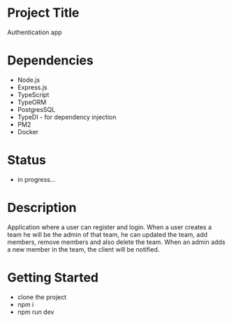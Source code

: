 # Project Title

Authentication app

# Dependencies

- Node.js
- Express.js
- TypeScript
- TypeORM
- PostgresSQL
- TypeDI - for dependency injection
- PM2
- Docker

# Status

- in progress...

# Description

Application where a user can register and login.
When a user creates a team he will be the admin of that team, he can updated the team, add members, remove members and also delete the team.
When an admin adds a new member in the team, the client will be notified.

# Getting Started

- clone the project
- npm i
- npm run dev
